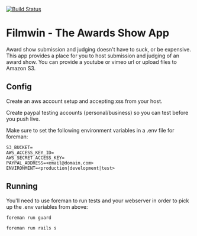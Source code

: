 [![Build Status](https://travis-ci.org/ryanfreng/filmwin.svg?branch=master)](https://travis-ci.org/ryanfreng/filmwin)

# Filmwin - The Awards Show App

Award show submission and judging doesn't have to suck, or be expensive. This app provides a place for you to host submission and judging of an award show. You can provide a youtube or vimeo url or upload files to Amazon S3.

Config
------------

Create an aws account setup and accepting xss from your host.

Create paypal testing accounts (personal/business) so you can test before you push live.

Make sure to set the following environment variables in a .env file for foreman:

````
S3_BUCKET=
AWS_ACCESS_KEY_ID=
AWS_SECRET_ACCESS_KEY=
PAYPAL_ADDRESS=<email@domain.com>
ENVIRONMENT=<production|development|test>
````

Running
------

You'll need to use foreman to run tests and your webserver in order to pick up the .env variables from above:

```
foreman run guard

foreman run rails s
```
